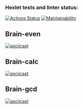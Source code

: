 ### Hexlet tests and linter status:

[![Actions Status](https://github.com/HDNofc/frontend-project-lvl1/workflows/hexlet-check/badge.svg)](https://github.com/HDNofc/frontend-project-lvl1/actions)
[![Maintainability](https://api.codeclimate.com/v1/badges/0ab432b81553929c59a5/maintainability)](https://codeclimate.com/github/HDNofc/frontend-project-lvl1/maintainability)

## Brain-even

[![asciicast](https://asciinema.org/a/7q926Oe9PsHP03GeZU3Hqy9Iu.svg)](https://asciinema.org/a/7q926Oe9PsHP03GeZU3Hqy9Iu)

## Brain-calc

[![asciicast](https://asciinema.org/a/Vrr6RjzhnSJ2v8nnsP45aRrqf.svg)](https://asciinema.org/a/Vrr6RjzhnSJ2v8nnsP45aRrqf)

## Brain-gcd

[![asciicast](https://asciinema.org/a/GMV6BQBkoNVWWDTzKBw9JbjDX.svg)](https://asciinema.org/a/GMV6BQBkoNVWWDTzKBw9JbjDX)
